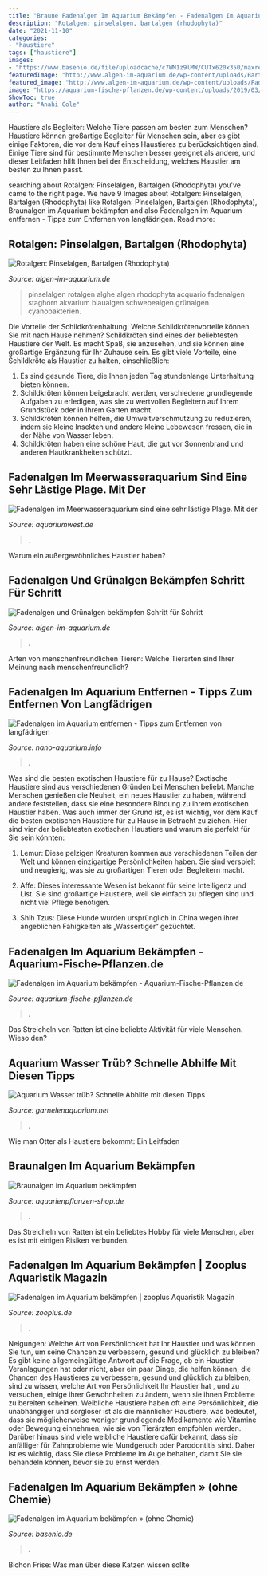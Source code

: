 ```yaml
---
title: "Braune Fadenalgen Im Aquarium Bekämpfen - Fadenalgen Im Aquarium Bekämpfen"
description: "Rotalgen: pinselalgen, bartalgen (rhodophyta)"
date: "2021-11-10"
categories:
- "haustiere"
tags: ["haustiere"]
images:
- "https://www.basenio.de/file/uploadcache/c7WM1z9lMW/CUTx620x350/maxresdefault.jpg"
featuredImage: "http://www.algen-im-aquarium.de/wp-content/uploads/Bartalgen.jpg"
featured_image: "http://www.algen-im-aquarium.de/wp-content/uploads/Fadenalgen.jpg"
image: "https://aquarium-fische-pflanzen.de/wp-content/uploads/2019/03/Fadenalgen-im-aquarium-1.jpg"
ShowToc: true
author: "Anahi Cole"
---
```



Haustiere als Begleiter: Welche Tiere passen am besten zum Menschen?
Haustiere können großartige Begleiter für Menschen sein, aber es gibt einige Faktoren, die vor dem Kauf eines Haustieres zu berücksichtigen sind. Einige Tiere sind für bestimmte Menschen besser geeignet als andere, und dieser Leitfaden hilft Ihnen bei der Entscheidung, welches Haustier am besten zu Ihnen passt.

	

		
searching about Rotalgen: Pinselalgen, Bartalgen (Rhodophyta) you've came to the right page. We have 9 Images about Rotalgen: Pinselalgen, Bartalgen (Rhodophyta) like Rotalgen: Pinselalgen, Bartalgen (Rhodophyta), Braunalgen im Aquarium bekämpfen and also Fadenalgen im Aquarium entfernen - Tipps zum Entfernen von langfädrigen. Read more:
		
    
## Rotalgen: Pinselalgen, Bartalgen (Rhodophyta)

<img loading=lazy src="http://www.algen-im-aquarium.de/wp-content/uploads/Bartalgen.jpg" onerror="this.onerror=null;this.src='https://tse2.mm.bing.net/th?id=OIP.TY4WVTEaS2VDeQvGRH9tZQHaFj&amp;pid=15.1';" alt="Rotalgen: Pinselalgen, Bartalgen (Rhodophyta)">

_Source: algen-im-aquarium.de_

>pinselalgen rotalgen alghe algen rhodophyta acquario fadenalgen staghorn akvarium blaualgen schwebealgen grünalgen cyanobakterien. 

	

Die Vorteile der Schildkrötenhaltung: Welche Schildkrötenvorteile können Sie mit nach Hause nehmen?
Schildkröten sind eines der beliebtesten Haustiere der Welt. Es macht Spaß, sie anzusehen, und sie können eine großartige Ergänzung für Ihr Zuhause sein. Es gibt viele Vorteile, eine Schildkröte als Haustier zu halten, einschließlich:
1. Es sind gesunde Tiere, die Ihnen jeden Tag stundenlange Unterhaltung bieten können.
2. Schildkröten können beigebracht werden, verschiedene grundlegende Aufgaben zu erledigen, was sie zu wertvollen Begleitern auf Ihrem Grundstück oder in Ihrem Garten macht.
3. Schildkröten können helfen, die Umweltverschmutzung zu reduzieren, indem sie kleine Insekten und andere kleine Lebewesen fressen, die in der Nähe von Wasser leben.
4. Schildkröten haben eine schöne Haut, die gut vor Sonnenbrand und anderen Hautkrankheiten schützt.

    
## Fadenalgen Im Meerwasseraquarium Sind Eine Sehr Lästige Plage. Mit Der

<img loading=lazy src="https://www.aquariumwest.de/wp-content/uploads/2016/09/20150804_Markus-Mahl_0178_pix-4u.de_.jpg" onerror="this.onerror=null;this.src='https://tse2.mm.bing.net/th?id=OIP.sKspGZRzdLUMLdQ_Ny3a6wHaE7&amp;pid=15.1';" alt="Fadenalgen im Meerwasseraquarium sind eine sehr lästige Plage. Mit der">

_Source: aquariumwest.de_

>. 

	

Warum ein außergewöhnliches Haustier haben?

    
## Fadenalgen Und Grünalgen Bekämpfen Schritt Für Schritt

<img loading=lazy src="http://www.algen-im-aquarium.de/wp-content/uploads/Fadenalgen.jpg" onerror="this.onerror=null;this.src='https://tse3.mm.bing.net/th?id=OIP.KSyLCHoq7k-Un-1KsE7X2wHaGJ&amp;pid=15.1';" alt="Fadenalgen und Grünalgen bekämpfen Schritt für Schritt">

_Source: algen-im-aquarium.de_

>. 

	

Arten von menschenfreundlichen Tieren: Welche Tierarten sind Ihrer Meinung nach menschenfreundlich?

    
## Fadenalgen Im Aquarium Entfernen - Tipps Zum Entfernen Von Langfädrigen

<img loading=lazy src="http://www.nano-aquarium.info/wp-content/uploads/2012/04/fadenalgen-aquarium-pflanze-600x400.jpg" onerror="this.onerror=null;this.src='https://tse2.mm.bing.net/th?id=OIP.BF9FGhB0lY-79qc7c2vzpgHaE8&amp;pid=15.1';" alt="Fadenalgen im Aquarium entfernen - Tipps zum Entfernen von langfädrigen">

_Source: nano-aquarium.info_

>. 

	

Was sind die besten exotischen Haustiere für zu Hause?
Exotische Haustiere sind aus verschiedenen Gründen bei Menschen beliebt. Manche Menschen genießen die Neuheit, ein neues Haustier zu haben, während andere feststellen, dass sie eine besondere Bindung zu ihrem exotischen Haustier haben. Was auch immer der Grund ist, es ist wichtig, vor dem Kauf die besten exotischen Haustiere für zu Hause in Betracht zu ziehen. Hier sind vier der beliebtesten exotischen Haustiere und warum sie perfekt für Sie sein könnten:
1. Lemur: Diese pelzigen Kreaturen kommen aus verschiedenen Teilen der Welt und können einzigartige Persönlichkeiten haben. Sie sind verspielt und neugierig, was sie zu großartigen Tieren oder Begleitern macht.

2. Affe: Dieses interessante Wesen ist bekannt für seine Intelligenz und List. Sie sind großartige Haustiere, weil sie einfach zu pflegen sind und nicht viel Pflege benötigen.

3. Shih Tzus: Diese Hunde wurden ursprünglich in China wegen ihrer angeblichen Fähigkeiten als „Wassertiger“ gezüchtet.

    
## Fadenalgen Im Aquarium Bekämpfen - Aquarium-Fische-Pflanzen.de

<img loading=lazy src="https://aquarium-fische-pflanzen.de/wp-content/uploads/2019/03/Fadenalgen-im-aquarium-1.jpg" onerror="this.onerror=null;this.src='https://tse3.mm.bing.net/th?id=OIP.FmArMbcD39I2gxMRdIRpdAHaFH&amp;pid=15.1';" alt="Fadenalgen im Aquarium bekämpfen - Aquarium-Fische-Pflanzen.de">

_Source: aquarium-fische-pflanzen.de_

>. 

	

Das Streicheln von Ratten ist eine beliebte Aktivität für viele Menschen. Wieso den?

    
## Aquarium Wasser Trüb? Schnelle Abhilfe Mit Diesen Tipps

<img loading=lazy src="http://garnelenaquarium.net/wp-content/uploads/2016/12/fadenalgen-im-aquarium-bekaempfen-2.jpg" onerror="this.onerror=null;this.src='https://tse1.mm.bing.net/th?id=OIP.fRRiNq7VjK_gDbm62llCewHaEb&amp;pid=15.1';" alt="Aquarium Wasser trüb? Schnelle Abhilfe mit diesen Tipps">

_Source: garnelenaquarium.net_

>. 

	

Wie man Otter als Haustiere bekommt: Ein Leitfaden

    
## Braunalgen Im Aquarium Bekämpfen

<img loading=lazy src="https://www.aquarienpflanzen-shop.de/blog/wp-content/uploads/2017/07/Braunalgen_4.jpg" onerror="this.onerror=null;this.src='https://tse2.mm.bing.net/th?id=OIP.5daRQ5Usagm0cdxyr-sKWQHaHa&amp;pid=15.1';" alt="Braunalgen im Aquarium bekämpfen">

_Source: aquarienpflanzen-shop.de_

>. 

	

Das Streicheln von Ratten ist ein beliebtes Hobby für viele Menschen, aber es ist mit einigen Risiken verbunden.

    
## Fadenalgen Im Aquarium Bekämpfen | Zooplus Aquaristik Magazin

<img loading=lazy src="https://www.zooplus.de/magazin/wp-content/uploads/2019/01/fadenalgen-bekämpfen-1024x638.jpeg" onerror="this.onerror=null;this.src='https://tse3.mm.bing.net/th?id=OIP.lF0Zmt_dOikBLGlLnafowgHaEn&amp;pid=15.1';" alt="Fadenalgen im Aquarium bekämpfen | zooplus Aquaristik Magazin">

_Source: zooplus.de_

>. 

	

Neigungen: Welche Art von Persönlichkeit hat Ihr Haustier und was können Sie tun, um seine Chancen zu verbessern, gesund und glücklich zu bleiben?
Es gibt keine allgemeingültige Antwort auf die Frage, ob ein Haustier Veranlagungen hat oder nicht, aber ein paar Dinge, die helfen können, die Chancen des Haustieres zu verbessern, gesund und glücklich zu bleiben, sind zu wissen, welche Art von Persönlichkeit Ihr Haustier hat , und zu versuchen, einige ihrer Gewohnheiten zu ändern, wenn sie ihnen Probleme zu bereiten scheinen. Weibliche Haustiere haben oft eine Persönlichkeit, die unabhängiger und sorgloser ist als die männlicher Haustiere, was bedeutet, dass sie möglicherweise weniger grundlegende Medikamente wie Vitamine oder Bewegung einnehmen, wie sie von Tierärzten empfohlen werden. Darüber hinaus sind viele weibliche Haustiere dafür bekannt, dass sie anfälliger für Zahnprobleme wie Mundgeruch oder Parodontitis sind. Daher ist es wichtig, dass Sie diese Probleme im Auge behalten, damit Sie sie behandeln können, bevor sie zu ernst werden.

    
## Fadenalgen Im Aquarium Bekämpfen » (ohne Chemie)

<img loading=lazy src="https://www.basenio.de/file/uploadcache/c7WM1z9lMW/CUTx620x350/maxresdefault.jpg" onerror="this.onerror=null;this.src='https://tse1.mm.bing.net/th?id=OIP.etZkSDBuDafYX_1miK-fLQHaEL&amp;pid=15.1';" alt="Fadenalgen im Aquarium bekämpfen » (ohne Chemie)">

_Source: basenio.de_

>. 

	

Bichon Frise: Was man über diese Katzen wissen sollte

